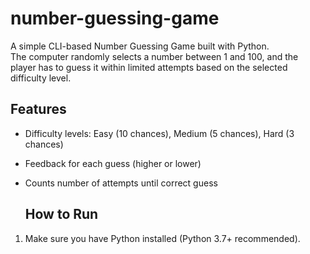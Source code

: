 # number-guessing-game
A simple CLI-based Number Guessing Game built with Python.  
The computer randomly selects a number between 1 and 100, and the player has to guess it within limited attempts based on the selected difficulty level.

## Features
- Difficulty levels: Easy (10 chances), Medium (5 chances), Hard (3 chances)
- Feedback for each guess (higher or lower)
- Counts number of attempts until correct guess

  ## How to Run
1. Make sure you have Python installed (Python 3.7+ recommended).
